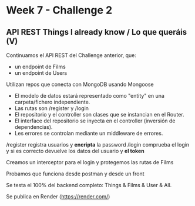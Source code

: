 # Week 7 - Challenge 2

## API REST Things I already know / Lo que queráis (V)

Continuamos el API REST del Challenge anterior, que:

- un endpoint de Films
- un endpoint de Users

Utilizan repos que conecta con MongoDB usando Mongoose

- El modelo de datos estará representado como "entity" en una carpeta/fichero independiente.
- Las rutas son /register y /login
- El repositorio y el controller son clases que se instancian en el Router.
- El interface del repositorio se inyecta en el controller (inversión de dependencias).
- Les errores se controlan mediante un middleware de errores.

/register registra usuarios y **encripta** la password
/login comprueba el login y si es correcto devuelve los datos del usuario y **el token**

Creamos un interceptor para el login y protegemos las rutas de Films

Probamos que funciona desde postman y desde un front

Se testa el 100% del backend completo: Things & Films & User & All.

Se publica en Render (https://render.com/)
